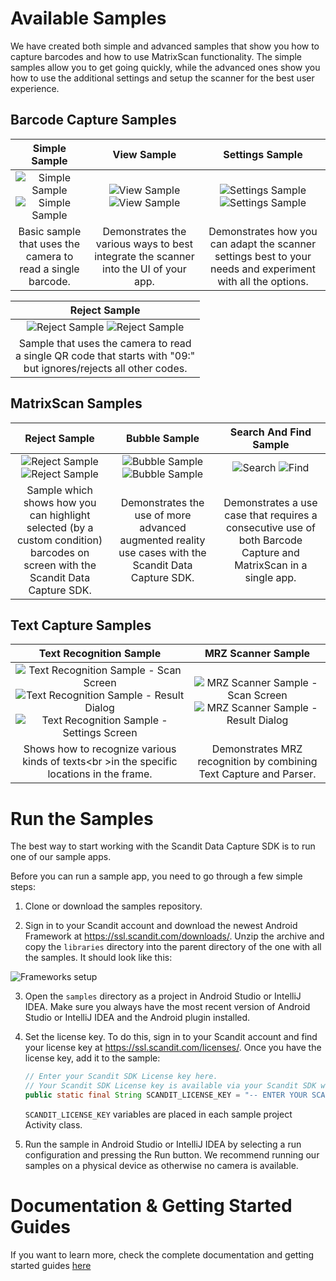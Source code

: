 # Available Samples

We have created both simple and advanced samples that show you how to capture barcodes and how to use MatrixScan functionality.
The simple samples allow you to get going quickly, while the advanced ones show you how to use the additional settings and setup the scanner for the best user experience.

## Barcode Capture Samples

|                               Simple Sample                              |                                View Sample                               |                             Settings Sample                              |
|:------------------------------------------------------------------------:|:------------------------------------------------------------------------:|:------------------------------------------------------------------------:|
| ![Simple Sample](images/sample-bc-simple-1.jpg?raw=true "Simple Sample") ![Simple Sample](images/sample-bc-simple-2.jpg?raw=true "Simple Sample") | ![View Sample](images/sample-bc-view-1.jpg?raw=true "View Sample") ![View Sample](images/sample-bc-view-2.jpg?raw=true "View Sample") | ![Settings Sample](images/sample-bc-settings-1.jpg?raw=true "Settings Sample") ![Settings Sample](images/sample-bc-settings-2.jpg?raw=true "Settings Sample") |
| Basic sample that uses the camera to read a single barcode.              | Demonstrates the various ways to best integrate the scanner into the UI of your app. | Demonstrates how you can adapt the scanner settings best to your needs and experiment with all the options. |

|                               Reject Sample                              |
|:------------------------------------------------------------------------:|
| ![Reject Sample](images/sample-bc-reject-1.jpg?raw=true "Reject Sample") ![Reject Sample](images/sample-bc-reject-2.jpg?raw=true "Reject Sample") |
 Sample that uses the camera to read<br> a single QR code that starts with "09:"<br> but ignores/rejects all other codes. |

## MatrixScan Samples

|                               Reject Sample                              |                               Bubble Sample                              |                          Search And Find Sample                          |
|:------------------------------------------------------------------------:|:------------------------------------------------------------------------:|:------------------------------------------------------------------------:|
| ![Reject Sample](images/sample-ms-reject-1.jpg?raw=true "Reject Sample") ![Reject Sample](images/sample-ms-reject-2.jpg?raw=true "Reject Sample") | ![Bubble Sample](images/sample-ms-bubble-1.jpg?raw=true "Bubble Sample") ![Bubble Sample](images/sample-ms-bubble-2.jpg?raw=true "Bubble Sample") | ![Search](images/sample-ms-saf-1.jpg?raw=true "Search") ![Find](images/sample-ms-saf-2.jpg?raw=true "Find") |
| Sample which shows how you can highlight selected (by a custom condition) barcodes on screen with the Scandit Data Capture SDK. | Demonstrates the use of more advanced augmented reality use cases with the Scandit Data Capture SDK. | Demonstrates a use case that requires a consecutive use of both Barcode Capture and MatrixScan in a single app. |

## Text Capture Samples

|                           Text Recognition Sample                        |                             MRZ Scanner Sample                           |
|:------------------------------------------------------------------------:|:------------------------------------------------------------------------:|
| ![Text Recognition Sample - Scan Screen](images/sample-tc-textrecognition-1.png?raw=true "Text Recognition Sample - Scan Screen") ![Text Recognition Sample - Result Dialog](images/sample-tc-textrecognition-2.png?raw=true "Text Recognition Sample - Result Dialog") ![Text Recognition Sample - Settings Screen](images/sample-tc-textrecognition-3.png?raw=true "Text Recognition Sample - Settings Screen") | ![MRZ Scanner Sample - Scan Screen](images/sample-tc-mrz-1.png?raw=true "MRZ Scanner Sample - Scan Screen") ![MRZ Scanner Sample - Result Dialog](images/sample-tc-mrz-2.png?raw=true "MRZ Scanner Sample - Result Dialog") |
| Shows how to recognize various kinds of texts<br \>in the specific locations in the frame. | Demonstrates MRZ recognition by combining Text Capture and Parser. |

# Run the Samples

The best way to start working with the Scandit Data Capture SDK is to run one of our sample apps.

Before you can run a sample app, you need to go through a few simple steps:

  1. Clone or download the samples repository.
  
  2. Sign in to your Scandit account and download the newest Android Framework at <https://ssl.scandit.com/downloads/>. Unzip the archive and copy the `libraries` directory into the parent directory of the one with all the samples. It should look like this:
  
  ![Frameworks setup](images/samples-libs-setup.png?raw=true "Frameworks setup")
  
  3. Open the `samples` directory as a project in Android Studio or IntelliJ IDEA. Make sure you always have the most recent version of Android Studio or IntelliJ IDEA and the Android plugin installed.
  
  4. Set the license key. To do this, sign in to your Scandit account and find your license key at <https://ssl.scandit.com/licenses/>. Once you have the license key, add it to the sample:
  
      ```java
      // Enter your Scandit SDK License key here.
      // Your Scandit SDK License key is available via your Scandit SDK web account.
      public static final String SCANDIT_LICENSE_KEY = "-- ENTER YOUR SCANDIT LICENSE KEY HERE --";
      ```
  
      `SCANDIT_LICENSE_KEY` variables are placed in each sample project Activity class.
  
  5. Run the sample in Android Studio or IntelliJ IDEA by selecting a run configuration and pressing the Run button. We recommend running our samples on a physical device as otherwise no camera is available.

# Documentation & Getting Started Guides

If you want to learn more, check the complete documentation and getting started guides [here](https://docs.scandit.com/data-capture-sdk/android/)
